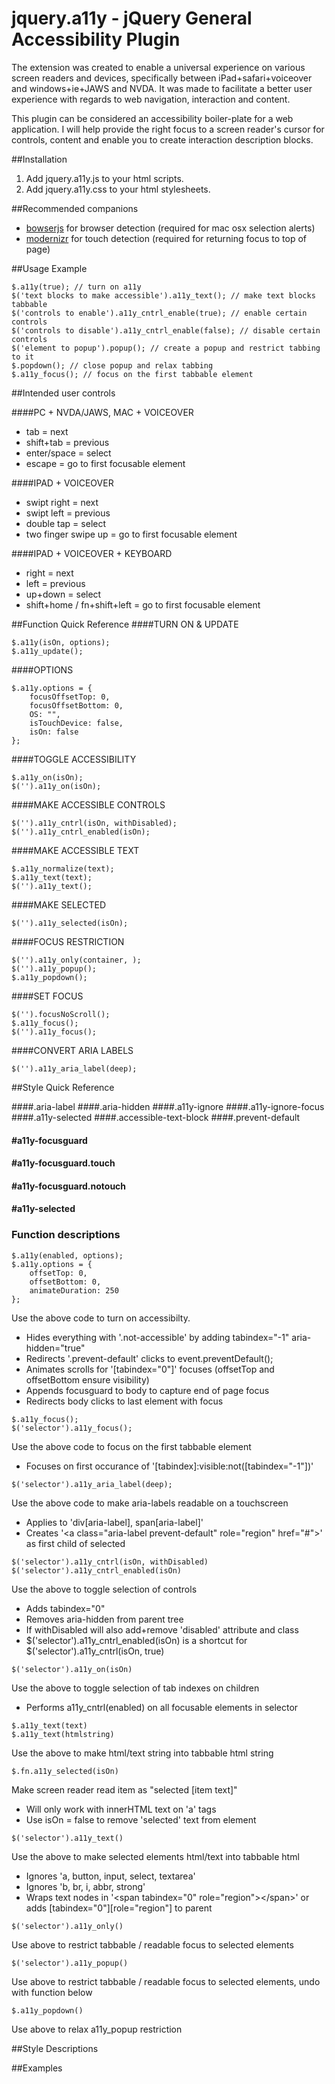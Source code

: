 jquery.a11y - jQuery General Accessibility Plugin  
=================================================

The extension was created to enable a universal experience on various screen readers and devices, specifically between iPad+safari+voiceover and windows+ie+JAWS and NVDA. It was made to facilitate a better user experience with regards to web navigation, interaction and content.  
  
This plugin can be considered an accessibility boiler-plate for a web application. I will help provide the right focus to a screen reader's cursor for controls, content and enable you to create interaction description blocks.


##Installation
1. Add jquery.a11y.js to your html scripts.  
2. Add jquery.a11y.css to your html stylesheets.  
    
  
  
##Recommended companions
* [bowserjs](http://www.bowserjs.org/) for browser detection (required for mac osx selection alerts)
* [modernizr](http://modernizr.com/) for touch detection (required for returning focus to top of page)
  
  
  
##Usage Example
```
$.a11y(true); // turn on a11y
$('text blocks to make accessible').a11y_text(); // make text blocks tabbable
$('controls to enable').a11y_cntrl_enable(true); // enable certain controls
$('controls to disable').a11y_cntrl_enable(false); // disable certain controls  
$('element to popup').popup(); // create a popup and restrict tabbing to it
$.popdown(); // close popup and relax tabbing
$.a11y_focus(); // focus on the first tabbable element
```
  
  
##Intended user controls

####PC + NVDA/JAWS, MAC + VOICEOVER  
* tab = next  
* shift+tab = previous  
* enter/space = select  
* escape = go to first focusable element  
  
####IPAD + VOICEOVER
* swipt right = next  
* swipt left = previous  
* double tap = select  
* two finger swipe up = go to first focusable element  

####IPAD + VOICEOVER + KEYBOARD  
* right = next  
* left = previous  
* up+down = select  
* shift+home / fn+shift+left = go to first focusable element  
  
  
  
##Function Quick Reference
####TURN ON & UPDATE
```
$.a11y(isOn, options);
$.a11y_update();
```
  
####OPTIONS
```
$.a11y.options = {
	focusOffsetTop: 0,
	focusOffsetBottom: 0,
	OS: "",
	isTouchDevice: false,
	isOn: false
};
```
  
####TOGGLE ACCESSIBILITY
```
$.a11y_on(isOn);  
$('').a11y_on(isOn);  
```
  
####MAKE ACCESSIBLE CONTROLS
```
$('').a11y_cntrl(isOn, withDisabled);
$('').a11y_cntrl_enabled(isOn);
```
  
####MAKE ACCESSIBLE TEXT
```
$.a11y_normalize(text);
$.a11y_text(text);
$('').a11y_text();
```
  
####MAKE SELECTED
```
$('').a11y_selected(isOn);
```
  
####FOCUS RESTRICTION
```
$('').a11y_only(container, );
$('').a11y_popup();
$.a11y_popdown();
```
   
####SET FOCUS
```
$('').focusNoScroll();
$.a11y_focus();
$('').a11y_focus();
```
  
####CONVERT ARIA LABELS
```
$('').a11y_aria_label(deep);
```
  
  
  
##Style Quick Reference

####.aria-label
####.aria-hidden
####.a11y-ignore
####.a11y-ignore-focus
####.a11y-selected
####.accessible-text-block
####.prevent-default
#### \#a11y-focusguard
#### \#a11y-focusguard.touch
#### \#a11y-focusguard.notouch
#### \#a11y-selected
  
  
  
### Function descriptions  

```
$.a11y(enabled, options);
$.a11y.options = {
	offsetTop: 0,
	offsetBottom: 0,
	animateDuration: 250
};
```
Use the above code to turn on accessibilty.  
* Hides everything with '.not-accessible' by adding tabindex="-1" aria-hidden="true"  
* Redirects '.prevent-default' clicks to event.preventDefault();  
* Animates scrolls for '[tabindex="0"]' focuses (offsetTop and offsetBottom ensure visibility)  
* Appends focusguard to body to capture end of page focus  
* Redirects body clicks to last element with focus  
  
  

```
$.a11y_focus();
$('selector').a11y_focus();
```
Use the above code to focus on the first tabbable element   
* Focuses on first occurance of '[tabindex]:visible:not([tabindex="-1"])'  
  
  

```
$('selector').a11y_aria_label(deep);
```
Use the above code to make aria-labels readable on a touchscreen  
* Applies to 'div[aria-label], span[aria-label]'  
* Creates '&lt;a class="aria-label prevent-default" role="region" href="#"&gt;' as first child of selected  
  
  

```
$('selector').a11y_cntrl(isOn, withDisabled)
$('selector').a11y_cntrl_enabled(isOn)
```
Use the above to toggle selection of controls  
* Adds tabindex="0"  
* Removes aria-hidden from parent tree   
* If withDisabled will also add+remove 'disabled' attribute and class
* $('selector').a11y_cntrl_enabled(isOn) is a shortcut for $('selector').a11y_cntrl(isOn, true) 
  
  
```
$('selector').a11y_on(isOn)
```
Use the above to toggle selection of tab indexes on children  
* Performs a11y_cntrl(enabled) on all focusable elements in selector
  
  
  
  
  
```
$.a11y_text(text)
$.a11y_text(htmlstring)
```
Use the above to make html/text string into tabbable html string  
  
   
```
$.fn.a11y_selected(isOn)
```
Make screen reader read item as "selected [item text]"  
* Will only work with innerHTML text on 'a' tags  
* Use isOn = false to remove 'selected' text from element
  

```
$('selector').a11y_text()
```
Use the above to make selected elements html/text into tabbable html  
* Ignores 'a, button, input, select, textarea'  
* Ignores 'b, br, i, abbr, strong'  
* Wraps text nodes in '&lt;span tabindex="0" role="region"&gt;&lt;/span&gt;' or adds [tabindex="0"][role="region"] to parent    
  
  
```
$('selector').a11y_only()
```
Use above to restrict tabbable / readable focus to selected elements  
  
  
```
$('selector').a11y_popup()
```
Use above to restrict tabbable / readable focus to selected elements, undo with function below  
  
  
```
$.a11y_popdown()
```
Use above to relax a11y_popup restriction  
  
  
  
##Style Descriptions
  
  
  
##Examples

